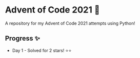# Advent of Code 2021 🎄

A repository for my Advent of Code 2021 attempts using Python!

## Progress ✨

* Day 1 - Solved for 2 stars! ⭐⭐
